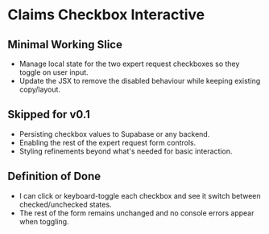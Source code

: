 # Claims Checkbox Interactive

## Minimal Working Slice
- Manage local state for the two expert request checkboxes so they toggle on user input.
- Update the JSX to remove the disabled behaviour while keeping existing copy/layout.

## Skipped for v0.1
- Persisting checkbox values to Supabase or any backend.
- Enabling the rest of the expert request form controls.
- Styling refinements beyond what's needed for basic interaction.

## Definition of Done
- I can click or keyboard-toggle each checkbox and see it switch between checked/unchecked states.
- The rest of the form remains unchanged and no console errors appear when toggling.

